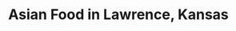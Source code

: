 ---
active: true
aliases: []
description: Asian restaurants offering curbside, takeout, and delivery food in Lawrence,
  Kansas
name: Asian
redirect_from: []
sitemap: true
slug: asian
title: Asian Food in Lawrence, Kansas
---